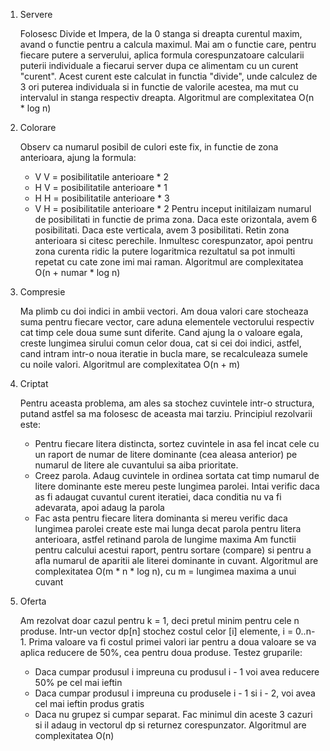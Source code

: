 1. Servere

    Folosesc Divide et Impera, de la 0 stanga si dreapta curentul maxim, avand
o functie pentru a calcula maximul. Mai am o functie care, pentru fiecare 
putere a serverului, aplica formula corespunzatoare calcularii puterii
individuale a fiecarui server dupa ce alimentam cu un curent "curent".
    Acest curent este calculat in functia "divide", unde calculez de 3 ori
puterea individuala si in functie de valorile acestea, ma mut cu 
intervalul in stanga respectiv dreapta.
    Algoritmul are complexitatea O(n * log n)

2. Colorare
    
    Observ ca numarul posibil de culori este fix, in functie de zona anterioara,
ajung la formula:
    - V V = posibilitatile anterioare * 2
    - H V = posibilitatile anterioare * 1
    - H H = posibilitatile anterioare * 3
    - V H = posibilitatile anterioare * 2
    Pentru inceput initilaizam numarul de posibilitati in functie de prima zona.
Daca este orizontala, avem 6 posibilitati. Daca este verticala, avem 3 posibilitati.
Retin zona anterioara si citesc perechile. Inmultesc corespunzator, apoi pentru zona
curenta ridic la putere logaritmica rezultatul sa pot inmulti repetat cu cate zone 
imi mai raman.
    Algoritmul are complexitatea O(n + numar * log n)

3. Compresie

    Ma plimb cu doi indici in ambii vectori. Am doua valori care stocheaza suma
pentru fiecare vector, care aduna elementele vectorului respectiv cat timp
cele doua sume sunt diferite. Cand ajung la o valoare egala, creste lungimea
sirului comun celor doua, cat si cei doi indici, astfel, cand intram intr-o noua
iteratie in bucla mare, se recalculeaza sumele cu noile valori.
    Algoritmul are complexitatea O(n + m)

4. Criptat

    Pentru aceasta problema, am ales sa stochez cuvintele intr-o structura,
putand astfel sa ma folosesc de aceasta mai tarziu. Principiul rezolvarii este: 
    - Pentru fiecare litera distincta, sortez cuvintele in asa fel incat cele
cu un raport de numar de litere dominante (cea aleasa anterior) pe numarul de
litere ale cuvantului sa aiba prioritate.
    - Creez parola. Adaug cuvintele in ordinea sortata cat timp numarul de litere
dominante este mereu peste lungimea parolei. Intai verific daca as fi adaugat
cuvantul curent iteratiei, daca conditia nu va fi adevarata, apoi adaug la parola
    - Fac asta pentru fiecare litera dominanta si mereu verific daca lungimea
parolei create este mai lunga decat parola pentru litera anterioara, astfel
retinand parola de lungime maxima
    Am functii pentru calcului acestui raport, pentru sortare (compare) si
pentru a afla numarul de aparitii ale literei dominante in cuvant.
    Algoritmul are complexitatea O(m * n * log n), cu 
    m = lungimea maxima a unui cuvant

5. Oferta

    Am rezolvat doar cazul pentru k = 1, deci pretul minim pentru cele n produse.
Intr-un vector dp[n] stochez costul celor [i] elemente, i = 0..n-1. Prima valoare
va fi costul primei valori iar pentru a doua valoare se va aplica reducere
de 50%, cea pentru doua produse. Testez gruparile:
    - Daca cumpar produsul i impreuna cu produsul i - 1 voi avea reducere
50% pe cel mai ieftin
    - Daca cumpar produsul i impreuna cu produsele i - 1 si i - 2, voi
avea cel mai ieftin produs gratis
    - Daca nu grupez si cumpar separat.
Fac minimul din aceste 3 cazuri si il adaug in vectorul dp si returnez corespunzator.
    Algoritmul are complexitatea O(n)